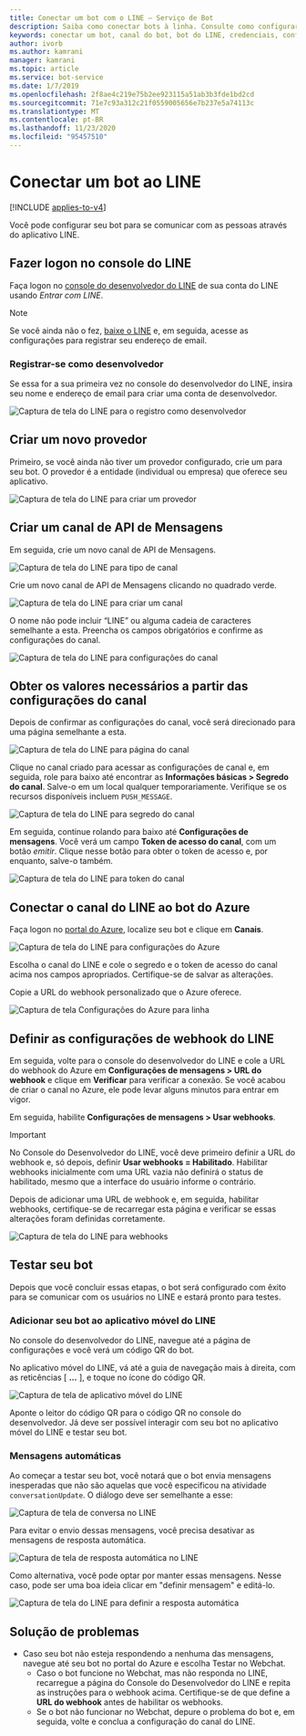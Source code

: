 ```yaml
---
title: Conectar um bot com o LINE – Serviço de Bot
description: Saiba como conectar bots à linha. Consulte como configurar os bots para se comunicar com pessoas por meio do aplicativo de linha. Exibir dicas de solução de problemas.
keywords: conectar um bot, canal do bot, bot do LINE, credenciais, configurar, telefone
author: ivorb
ms.author: kamrani
manager: kamrani
ms.topic: article
ms.service: bot-service
ms.date: 1/7/2019
ms.openlocfilehash: 2f8ae4c219e75b2ee923115a51ab3b3fde1bd2cd
ms.sourcegitcommit: 71e7c93a312c21f0559005656e7b237e5a74113c
ms.translationtype: MT
ms.contentlocale: pt-BR
ms.lasthandoff: 11/23/2020
ms.locfileid: "95457510"
---
```

# <a name="connect-a-bot-to-line"></a>Conectar um bot ao LINE

[!INCLUDE [applies-to-v4](includes/applies-to-v4-current.md)]

Você pode configurar seu bot para se comunicar com as pessoas através do aplicativo LINE.

## <a name="log-into-the-line-console"></a>Fazer logon no console do LINE

Faça logon no [console do desenvolvedor do LINE](https://developers.line.biz/console/register/messaging-api/provider/) de sua conta do LINE usando *Entrar com LINE*.

> [!NOTE]
> Se você ainda não o fez, [baixe o LINE](https://line.me/) e, em seguida, acesse as configurações para registrar seu endereço de email.

### <a name="register-as-a-developer"></a>Registrar-se como desenvolvedor

Se essa for a sua primeira vez no console do desenvolvedor do LINE, insira seu nome e endereço de email para criar uma conta de desenvolvedor.

![Captura de tela do LINE para o registro como desenvolvedor](./media/channels/LINE-screenshot-1.png)

## <a name="create-a-new-provider"></a>Criar um novo provedor

Primeiro, se você ainda não tiver um provedor configurado, crie um para seu bot. O provedor é a entidade (individual ou empresa) que oferece seu aplicativo.

![Captura de tela do LINE para criar um provedor](./media/channels/LINE-screenshot-2.png)

## <a name="create-a-messaging-api-channel"></a>Criar um canal de API de Mensagens

Em seguida, crie um novo canal de API de Mensagens.

![Captura de tela do LINE para tipo de canal](./media/channels/LINE-channel-type-selection.png)

Crie um novo canal de API de Mensagens clicando no quadrado verde.

![Captura de tela do LINE para criar um canal](./media/channels/LINE-create-channel.png)

O nome não pode incluir “LINE” ou alguma cadeia de caracteres semelhante a esta. Preencha os campos obrigatórios e confirme as configurações do canal.

![Captura de tela do LINE para configurações do canal](./media/channels/LINE-screenshot-4.png)

## <a name="get-necessary-values-from-your-channel-settings"></a>Obter os valores necessários a partir das configurações do canal

Depois de confirmar as configurações do canal, você será direcionado para uma página semelhante a esta.

![Captura de tela do LINE para página do canal](./media/channels/LINE-screenshot-5.png)

Clique no canal criado para acessar as configurações de canal e, em seguida, role para baixo até encontrar as **Informações básicas > Segredo do canal**. Salve-o em um local qualquer temporariamente. Verifique se os recursos disponíveis incluem `PUSH_MESSAGE`.

![Captura de tela do LINE para segredo do canal](./media/channels/LINE-screenshot-6.png)

Em seguida, continue rolando para baixo até **Configurações de mensagens**. Você verá um campo **Token de acesso do canal**, com um botão *emitir*. Clique nesse botão para obter o token de acesso e, por enquanto, salve-o também.

![Captura de tela do LINE para token do canal](./media/channels/LINE-screenshot-8.png)

## <a name="connect-your-line-channel-to-your-azure-bot"></a>Conectar o canal do LINE ao bot do Azure

Faça logon no [portal do Azure](https://portal.azure.com/), localize seu bot e clique em **Canais**.

![Captura de tela do LINE para configurações do Azure](./media/channels/LINE-channel-setting-2.png)

Escolha o canal do LINE e cole o segredo e o token de acesso do canal acima nos campos apropriados. Certifique-se de salvar as alterações.

Copie a URL do webhook personalizado que o Azure oferece.

![Captura de tela Configurações do Azure para linha](./media/channels/LINE-channel-setting-1.png)

## <a name="configure-line-webhook-settings"></a>Definir as configurações de webhook do LINE

Em seguida, volte para o console do desenvolvedor do LINE e cole a URL do webhook do Azure em **Configurações de mensagens > URL do webhook** e clique em **Verificar** para verificar a conexão. Se você acabou de criar o canal no Azure, ele pode levar alguns minutos para entrar em vigor.

Em seguida, habilite **Configurações de mensagens > Usar webhooks**.

> [!IMPORTANT]
> No Console do Desenvolvedor do LINE, você deve primeiro definir a URL do webhook e, só depois, definir **Usar webhooks = Habilitado**. Habilitar webhooks inicialmente com uma URL vazia não definirá o status de habilitado, mesmo que a interface do usuário informe o contrário.

Depois de adicionar uma URL de webhook e, em seguida, habilitar webhooks, certifique-se de recarregar esta página e verificar se essas alterações foram definidas corretamente.

![Captura de tela do LINE para webhooks](./media/channels/LINE-screenshot-9.png)

## <a name="test-your-bot"></a>Testar seu bot

Depois que você concluir essas etapas, o bot será configurado com êxito para se comunicar com os usuários no LINE e estará pronto para testes.

### <a name="add-your-bot-to-your-line-mobile-app"></a>Adicionar seu bot ao aplicativo móvel do LINE

No console do desenvolvedor do LINE, navegue até a página de configurações e você verá um código QR do bot.

No aplicativo móvel do LINE, vá até a guia de navegação mais à direita, com as reticências [ **...** ], e toque no ícone do código QR.

![Captura de tela de aplicativo móvel do LINE](./media/channels/LINE-screenshot-12.jpg)

Aponte o leitor do código QR para o código QR no console do desenvolvedor. Já deve ser possível interagir com seu bot no aplicativo móvel do LINE e testar seu bot.

### <a name="automatic-messages"></a>Mensagens automáticas

Ao começar a testar seu bot, você notará que o bot envia mensagens inesperadas que não são aquelas que você especificou na atividade `conversationUpdate`.  O diálogo deve ser semelhante a esse:

![Captura de tela de conversa no LINE](./media/channels/LINE-screenshot-conversation.jpg)

Para evitar o envio dessas mensagens, você precisa desativar as mensagens de resposta automática.

![Captura de tela de resposta automática no LINE](./media/channels/LINE-screenshot-10.png)

Como alternativa, você pode optar por manter essas mensagens. Nesse caso, pode ser uma boa ideia clicar em "definir mensagem" e editá-lo.

![Captura de tela do LINE para definir a resposta automática](./media/channels/LINE-screenshot-11.png)

## <a name="troubleshooting"></a>Solução de problemas

* Caso seu bot não esteja respondendo a nenhuma das mensagens, navegue até seu bot no portal do Azure e escolha Testar no Webchat.  
  * Caso o bot funcione no Webchat, mas não responda no LINE, recarregue a página do Console do Desenvolvedor do LINE e repita as instruções para o webhook acima. Certifique-se de que define a **URL do webhook** antes de habilitar os webhooks.
  * Se o bot não funcionar no Webchat, depure o problema do bot e, em seguida, volte e conclua a configuração do canal do LINE.
